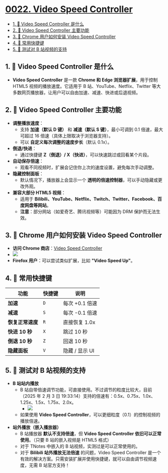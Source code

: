 # [0022. Video Speed Controller](https://github.com/Tdahuyou/TNotes.notes/tree/main/notes/0022.%20Video%20Speed%20Controller)

<!-- region:toc -->

- [1. 📒 Video Speed Controller 是什么](#1--video-speed-controller-是什么)
- [2. 📒 Video Speed Controller 主要功能](#2--video-speed-controller-主要功能)
- [3. 📒 Chrome 用户如何安装 Video Speed Controller](#3--chrome-用户如何安装-video-speed-controller)
- [4. 📒 常用快捷键](#4--常用快捷键)
- [5. 📒 测试对 B 站视频的支持](#5--测试对-b-站视频的支持)

<!-- endregion:toc -->

## 1. 📒 Video Speed Controller 是什么

- **Video Speed Controller** 是一款 **Chrome 和 Edge 浏览器扩展**，用于控制 HTML5 视频的播放速度。它适用于 B 站、YouTube、Netflix、Twitter 等大多数网页播放器，让用户可以自由加速、减速、快进或后退视频。

## 2. 📒 Video Speed Controller 主要功能

- **调整播放速度**：
  - 支持 **加速（默认 D 键）** 和 **减速（默认 S 键）**，最小可调到 0.1 倍速，最大可超过 16 倍速（具体上限取决于浏览器支持）。
  - 可以 **自定义每次调整的速度步长**（默认 0.1x）。
- **倒退/快进**：
  - 通过快捷键 **Z（倒退）/ X（快进）**，可以快速跳过或回看某个片段。
- **自动保存倍速**：
  - 观看不同视频时，扩展会记住你上次的速度设置，避免每次手动调整。
- **隐藏控制面板**：
  - 默认情况下，播放器上会显示一个 **透明的倍速控制器**，可以手动隐藏或更改外观。
- **兼容大部分 HTML5 视频**：
  - 适用于 **Bilibili、YouTube、Netflix、Twitch、Twitter、Facebook、百度网盘等网站**。
  - **注意**：部分网站（如爱奇艺、腾讯视频等）可能因为 DRM 保护而无法生效。

## 3. 📒 Chrome 用户如何安装 Video Speed Controller

- **访问 Chrome 商店**：[Video Speed Controller](https://chrome.google.com/webstore/detail/video-speed-controller/nffaoalbilbmmfgbnbgppjihopabppdk)
- ![](https://cdn.jsdelivr.net/gh/Tdahuyou/imgs@main/2025-02-03-19-45-27.png)
- **Firefox 用户**：可以尝试类似扩展，比如 **"Video Speed Up"**。

## 4. 📒 常用快捷键

| 功能            | 快捷键  | 说明 |
|---------------|--------|-----|
| **加速**      | `D`    | 每次 +0.1 倍速 |
| **减速**      | `S`    | 每次 -0.1 倍速 |
| **恢复正常速度** | `R`    | 直接恢复 1.0x |
| **快进 10 秒** | `X`    | 跳过 10 秒 |
| **倒退 10 秒** | `Z`    | 回退 10 秒 |
| **隐藏面板**   | `V`    | 隐藏 / 显示 UI |

## 5. 📒 测试对 B 站视频的支持

- **B 站站内播放**
  - B 站自带倍速调节功能，可直接使用。不过调节的粒度比较大，目前（2025 年 2 月 3 日 19:33:14）支持的倍速有：0.5x、0.75x、1.0x、1.25x、1.5x、1.75x、2.0x。
    - ![](https://cdn.jsdelivr.net/gh/Tdahuyou/imgs@main/2025-02-03-19-33-02.png)
  - 如果使用 **Video Speed Controller**，可以更细粒度（0.1）的控制视频的播放倍速。
- **站外播放（嵌入播放器）**
  - B 站播放器 **默认不支持倍速**，但 **Video Speed Controller 依旧可以正常使用**。（只要 B 站的嵌入视频是 HTML5 格式）
  - 对于 TNotes 中嵌入的 B 站视频，实测过是可以正常使用的。
  - 对于 **Bilibili 站外播放无法倍速** 的问题，Video Speed Controller 是一个有效的解决方案。只需安装扩展并使用快捷键，就可以自由调节视频速度，无需 B 站官方支持！
